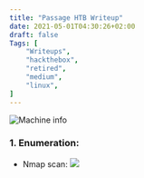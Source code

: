 ```yaml
---
title: "Passage HTB Writeup"
date: 2021-05-01T04:30:26+02:00
draft: false
Tags: [
    "Writeups",
    "hackthebox",
    "retired",
    "medium",
    "linux",
]
---
```

![Machine info](/images/passage/1.png)

### 1. Enumeration:
* Nmap scan:
![](/images/passage/2.png)